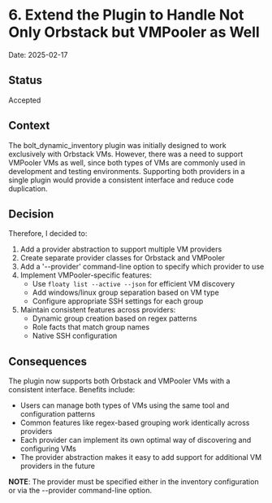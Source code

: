 # 6. Extend the Plugin to Handle Not Only Orbstack but VMPooler as Well

Date: 2025-02-17

## Status

Accepted

## Context

The bolt_dynamic_inventory plugin was initially designed to work exclusively with Orbstack VMs. However, there was a need to support VMPooler VMs as well, since both types of VMs are commonly used in development and testing environments. Supporting both providers in a single plugin would provide a consistent interface and reduce code duplication.

## Decision

Therefore, I decided to:

1. Add a provider abstraction to support multiple VM providers
2. Create separate provider classes for Orbstack and VMPooler
3. Add a '--provider' command-line option to specify which provider to use
4. Implement VMPooler-specific features:
   * Use `floaty list --active --json` for efficient VM discovery
   * Add windows/linux group separation based on VM type
   * Configure appropriate SSH settings for each group
5. Maintain consistent features across providers:
   * Dynamic group creation based on regex patterns
   * Role facts that match group names
   * Native SSH configuration

## Consequences

The plugin now supports both Orbstack and VMPooler VMs with a consistent interface. Benefits include:

* Users can manage both types of VMs using the same tool and configuration patterns
* Common features like regex-based grouping work identically across providers
* Each provider can implement its own optimal way of discovering and configuring VMs
* The provider abstraction makes it easy to add support for additional VM providers in the future

**NOTE**: The provider must be specified either in the inventory configuration or via the --provider command-line option.

